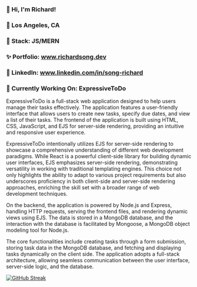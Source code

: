 ### 👋 Hi, I'm Richard!
### 🌆 Los Angeles, CA
### 🥞 Stack: JS/MERN
### ✨ Portfolio: www.richardsong.dev
### 🔗 LinkedIn: www.linkedin.com/in/song-richard
### 🚧 Currently Working On: ExpressiveToDo

ExpressiveToDo is a full-stack web application designed to help users manage their tasks effectively. The application features a user-friendly interface that allows users to create new tasks, specify due dates, and view a list of their tasks. The frontend of the application is built using HTML, CSS, JavaScript, and EJS for server-side rendering, providing an intuitive and responsive user experience.

ExpressiveToDo intentionally utilizes EJS for server-side rendering to showcase a comprehensive understanding of different web development paradigms. While React is a powerful client-side library for building dynamic user interfaces, EJS emphasizes server-side rendering, demonstrating versatility in working with traditional templating engines. This choice not only highlights the ability to adapt to various project requirements but also underscores proficiency in both client-side and server-side rendering approaches, enriching the skill set with a broader range of web development techniques.

On the backend, the application is powered by Node.js and Express, handling HTTP requests, serving the frontend files, and rendering dynamic views using EJS. The data is stored in a MongoDB database, and the interaction with the database is facilitated by Mongoose, a MongoDB object modeling tool for Node.js.

The core functionalities include creating tasks through a form submission, storing task data in the MongoDB database, and fetching and displaying tasks dynamically on the client side. The application adopts a full-stack architecture, allowing seamless communication between the user interface, server-side logic, and the database.

[![GitHub Streak](https://streak-stats.demolab.com?user=Song-richard&theme=dark)](https://git.io/streak-stats)

<!--
**song-richard/song-richard** is a ✨ _special_ ✨ repository because its `README.md` (this file) appears on your GitHub profile.


